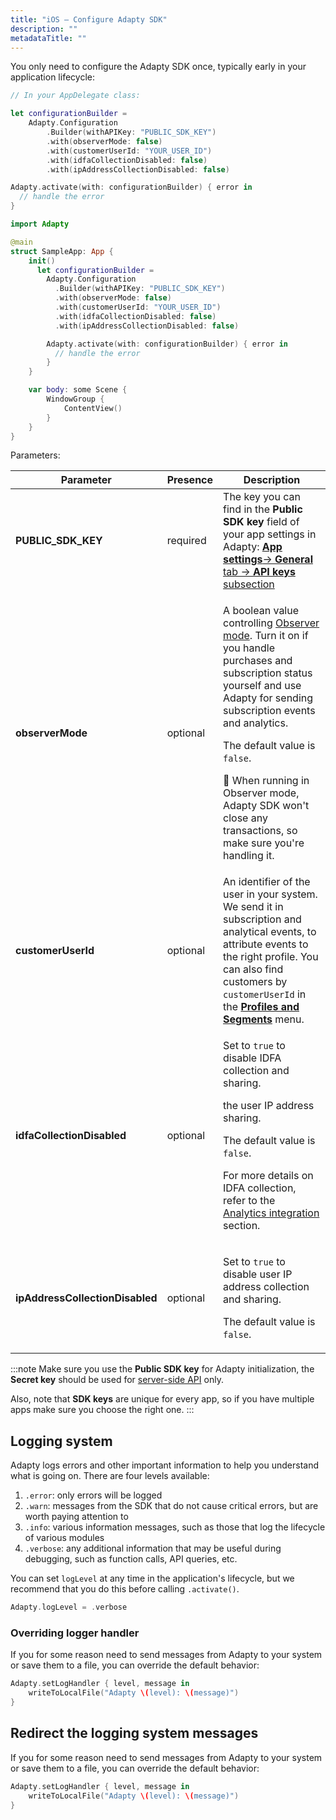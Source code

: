```yaml
---
title: "iOS – Configure Adapty SDK"
description: ""
metadataTitle: ""
---
```


You only need to configure the Adapty SDK once, typically early in your application lifecycle:

```swift
// In your AppDelegate class:

let configurationBuilder =
	Adapty.Configuration
		.Builder(withAPIKey: "PUBLIC_SDK_KEY")
		.with(observerMode: false)
		.with(customerUserId: "YOUR_USER_ID")
		.with(idfaCollectionDisabled: false)
		.with(ipAddressCollectionDisabled: false)

Adapty.activate(with: configurationBuilder) { error in
  // handle the error
}
```
```swift SwiftUI
import Adapty

@main
struct SampleApp: App {
    init() 
      let configurationBuilder =
        Adapty.Configuration
          .Builder(withAPIKey: "PUBLIC_SDK_KEY")
          .with(observerMode: false)
          .with(customerUserId: "YOUR_USER_ID")
          .with(idfaCollectionDisabled: false)
          .with(ipAddressCollectionDisabled: false)

        Adapty.activate(with: configurationBuilder) { error in
          // handle the error
        }
    }

    var body: some Scene {
        WindowGroup {
            ContentView()
        }
    }
}
```

Parameters:

| Parameter | Presence | Description |
|---------|--------|-----------|
| **PUBLIC_SDK_KEY** | required | The key you can find in the **Public SDK key** field of your app settings in Adapty: [**App settings**-> **General** tab -> **API keys** subsection](https://app.adapty.io/settings/general) |
| **observerMode** | optional | <p>A boolean value controlling [Observer mode](observer-vs-full-mode). Turn it on if you handle purchases and subscription status yourself and use Adapty for sending subscription events and analytics.</p><p>The default value is `false`.</p><p></p><p>🚧 When running in Observer mode, Adapty SDK won't close any transactions, so make sure you're handling it.</p> |
| **customerUserId** | optional | An identifier of the user in your system. We send it in subscription and analytical events, to attribute events to the right profile. You can also find customers by `customerUserId` in the [**Profiles and Segments**](https://app.adapty.io/profiles/users) menu. |
| **idfaCollectionDisabled** | optional | <p>Set to `true` to disable IDFA collection and sharing.</p><p>the user IP address sharing.</p><p>The default value is `false`.</p><p>For more details on IDFA collection, refer to the [Analytics integration](analytics-integration#ios)   section.</p> |
| **ipAddressCollectionDisabled** | optional | <p>Set to `true` to disable user IP address collection and sharing.</p><p>The default value is `false`.</p> |


:::note
Make sure you use the **Public SDK key** for Adapty initialization, the **Secret key** should be used for [server-side API](getting-started-with-server-side-api) only.

Also, note that **SDK keys** are unique for every app, so if you have multiple apps make sure you choose the right one.
:::

## Logging system

Adapty logs errors and other important information to help you understand what is going on. There are four levels available:

1. `.error`: only errors will be logged 
2. `.warn`: messages from the SDK that do not cause critical errors, but are worth paying attention to
3. `.info`: various information messages, such as those that log the lifecycle of various modules
4. `.verbose`: any additional information that may be useful during debugging, such as function calls, API queries, etc.

You can set `logLevel` at any time in the application's lifecycle, but we recommend that you do this before calling `.activate()`.

```swift
Adapty.logLevel = .verbose
```

### Overriding logger handler

If you for some reason need to send messages from Adapty to your system or save them to a file, you can override the default behavior:

```swift
Adapty.setLogHandler { level, message in
    writeToLocalFile("Adapty \(level): \(message)")
}
```

## Redirect the logging system messages

If you for some reason need to send messages from Adapty to your system or save them to a file, you can override the default behavior:

```swift
Adapty.setLogHandler { level, message in
    writeToLocalFile("Adapty \(level): \(message)")
}
```